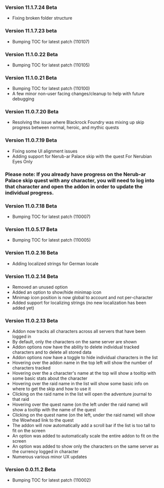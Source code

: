### Version 11.1.7.24 Beta

- Fixing broken folder structure


### Version 11.1.7.23 beta
- Bumping TOC for latest patch (110107)


### Version 11.1.0.22 Beta

- Bumping TOC for latest patch (110105)


### Version 11.1.0.21 Beta

- Bumping TOC for latest patch (110100)
- A few minor non-user facing changes/cleanup to help with future debugging


### Version 11.0.7.20 Beta

- Resolving the issue where Blackrock Foundry was mixing up skip progress between normal, heroic, and mythic quests


### Version 11.0.7.19 Beta

- Fixing some UI alignment issues
- Adding support for Nerub-ar Palace skip with the quest For Nerubian Eyes Only
### Please note: If you already have progress on the Nerub-ar Palace skip quest with any character, you will need to log into that character and open the addon in order to update the individual progress.


### Version 11.0.7.18 Beta

- Bumping TOC for latest patch (110007)


### Version 11.0.5.17 Beta

- Bumping TOC for latest patch (110005)


### Version 11.0.2.16 Beta

- Adding localized strings for German locale


### Version 11.0.2.14 Beta

- Removed an unused option
- Added an option to show/hide minimap icon
- Minimap icon position is now global to account and not per-character
- Added support for localizing strings (no new localization has been added yet)


### Version 11.0.2.13 Beta

- Addon now tracks all characters across all servers that have been logged in
- By default, only the characters on the same server are shown
- Addon options now have the ability to delete individual tracked characters and to delete all stored data
- Addon options now have a toggle to hide individual characters in the list
- Hovering over the addon name in the top left will show the number of characters tracked
- Hovering over the a character's name at the top will show a tooltip with some basic stats about the character
- Hovering over the raid name in the list will show some basic info on where to get the skip and how to use it
- Clicking on the raid name in the list will open the adventure journal to that raid
- Hovering over the quest name (on the left under the raid name) will show a tooltip with the name of the quest
- Clicking on the quest name (on the left, under the raid name) will show the Wowhead link to the quest
- The addon will now automatically add a scroll bar if the list is too tall to fit on the screen
- An option was added to automatically scale the entire addon to fit on the screen
- An option was added to show only the characters on the same server as the currency logged in character
- Numerous various minor UX updates


### Version 0.0.11.2 Beta

- Bumping TOC for latest patch (110002)